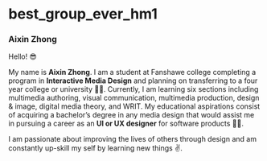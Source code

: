 # best_group_ever_hm1

### Aixin Zhong
Hello! :sunglasses:

My name is **Aixin Zhong**. I am a student at Fanshawe college completing a program in **Interactive Media Design** and planning on transferring to a four year college or university :woman_student:. Currently, I am learning six sections including multimedia authoring, visual communication, multimedia production, design & image, digital media theory, and WRIT. My educational aspirations consist of acquiring a bachelor’s degree in any media design that would assist me in pursuing a career as an **UI or UX designer** for software products :woman_technologist:.

I am passionate about improving the lives of others through design and am constantly up-skill my self by learning new things :v:.
